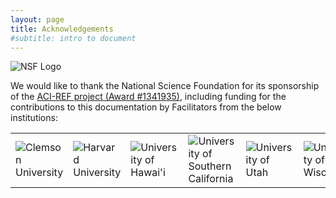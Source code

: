 ```yaml
---
layout: page
title: Acknowledgements
#subtitle: intro to document
---
```


![NSF Logo](../img/nsf1.gif) 

We would like to thank the National Science Foundation for its sponsorship of the 
<a href="http://www.nsf.gov/awardsearch/showAward?AWD_ID=1341935">ACI-REF project 
(Award #1341935)</a>, including funding for the contributions to 
this documentation by Facilitators from the below institutions:

<table width="100%"><tr>
<td width="16%"><img src="../img/clemson.png" alt="Clemson University"></td>
<td width="16%"><img src="../img/nsf1.gif" alt="Harvard University"></td>
<td width="16%"><img src="../img/nsf1.gif" alt="University of Hawai'i"></td>
<td width="16%"><img src="../img/nsf1.gif" alt="University of Southern California"></td>
<td width="16%"><img src="../img/utah.png" alt="University of Utah"></td>
<td width="16%"><img src="../wisconsin.png" alt="University of Wisconsin"></td>
</tr></table>